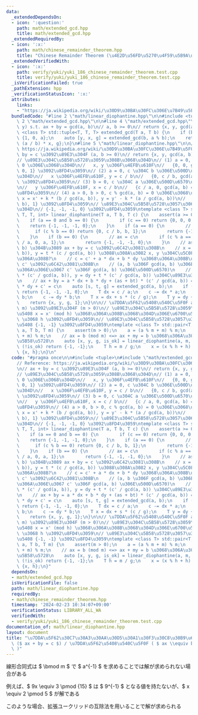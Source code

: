 ```yaml
---
data:
  _extendedDependsOn:
  - icon: ':question:'
    path: math/extended_gcd.hpp
    title: math/extended_gcd.hpp
  _extendedRequiredBy:
  - icon: ':x:'
    path: math/chinese_remainder_theorem.hpp
    title: "Chinese Remainder Theorem (\u4E2D\u56FD\u5270\u4F59\u5B9A\u7406)"
  _extendedVerifiedWith:
  - icon: ':x:'
    path: verify/yuki/yuki_186_chinese_remainder_theorem.test.cpp
    title: verify/yuki/yuki_186_chinese_remainder_theorem.test.cpp
  _isVerificationFailed: true
  _pathExtension: hpp
  _verificationStatusIcon: ':x:'
  attributes:
    links:
    - "https://ja.wikipedia.org/wiki/\u30D9\u30BA\u30FC\u306E\u7B49\u5F0F"
  bundledCode: "#line 2 \"math/linear_diophantine.hpp\"\n\n#include <tuple>\n#line\
    \ 2 \"math/extended_gcd.hpp\"\n\n#line 4 \"math/extended_gcd.hpp\"\n// find (x,\
    \ y) s.t. ax + by = gcd(a, b)\n// a, b >= 0\n// return {x, y, gcd(a, b)}\ntemplate\
    \ <class T> std::tuple<T, T, T> extended_gcd(T a, T b) {\n    if (b == 0) return\
    \ {1, 0, a};\n    auto [y, x, g] = extended_gcd(b, a % b);\n    return {x, y -\
    \ (a / b) * x, g};\n}\n#line 5 \"math/linear_diophantine.hpp\"\n\n// Reference:\
    \ https://ja.wikipedia.org/wiki/\u30D9\u30BA\u30FC\u306E\u7B49\u5F0F\n// ax +\
    \ by = c \u3092\u89E3\u304F (a, b >= 0)\n// return {x, y, gcd(a, b), has_solution}\n\
    // \u89E3\u304C\u5B58\u5728\u3059\u308B\u3068\u304D\n// (1) a = 0, b = 0, c =\
    \ 0 \u306E\u3068\u304D\n//   x, y \u306F\u4EFB\u610F\n//   {0, 0, gcd(a, b) =\
    \ 0, 1} \u3092\u8FD4\u3059\n// (2) a = 0, c \u304C b \u306E\u500D\u6570\u306E\u3068\
    \u304D\n//   x \u306F\u4EFB\u610F, y = c / b\n//   {0, c / b, gcd(a, b) = b, 1}\
    \ \u3092\u8FD4\u3059\n// (3) b = 0, c \u304C a \u306E\u500D\u6570\u306E\u3068\u304D\
    \n//   y \u306F\u4EFB\u610F, x = c / b\n//   {c / a, 0, gcd(a, b) = a, 1} \u3092\
    \u8FD4\u3059\n// (4) a > 0, b > 0, c % gcd(a, b) = 0 \u306E\u3068\u304D\n//  \
    \ x = x' + k * (b / gcd(a, b)), y = y' - k * (a / gcd(a, b))\n//   {x', y', gcd(a,\
    \ b), 1} \u3092\u8FD4\u3059\n// \u89E3\u304C\u5B58\u5728\u3057\u306A\u3044\u3068\
    \u304D\n// {-1, -1, -1, 0} \u3092\u8FD4\u3059\ntemplate <class T> std::tuple<T,\
    \ T, T, int> linear_diophantine(T a, T b, T c) {\n    assert(a >= 0 and b >= 0);\n\
    \    if (a == 0 and b == 0) {\n        if (c == 0) return {0, 0, 0, 1};\n    \
    \    return {-1, -1, -1, 0};\n    }\n    if (a == 0) {\n        // by = c\n  \
    \      if (c % b == 0) return {0, c / b, b, 1};\n        return {-1, -1, -1, 0};\n\
    \    }\n    if (b == 0) {\n        // ax = c\n        if (c % a == 0) return {c\
    \ / a, 0, a, 1};\n        return {-1, -1, -1, 0};\n    }\n    // as + bt = gcd(a,\
    \ b) \u304B\u3089 ax + by = c \u3092\u6C42\u3081\u308B\n    // x = s * (c / gcd(a,\
    \ b)), y = t * (c / gcd(a, b)) \u3088\u308A\u3082 x, y \u304C\u5C0F\u3055\u304F\
    \u306A\u308B?\n    // c = c' + a * dx + b * dy \u3068\u306A\u308B\u3088\u3046\u306B\
    \ c' \u3092\u6C42\u3081\u308B\n    // (a, b \u306F gcd(a, b) \u306E\u500D\u6570\
    \u306A\u306E\u3067 c' \u306F gcd(a, b) \u306E\u500D\u6570)\n    // x = dx + s\
    \ * (c' / gcd(a, b)), y = dy + t * (c' / gcd(a, b)) \u304C\u89E3\u3068\u306A\u308B\
    \n    // ax + by = a * dx + b * dy + (as + bt) * (c' / gcd(a, b)) = a * dx + b\
    \ * dy + c' = c\n    auto [s, t, g] = extended_gcd(a, b);\n    if (c % g != 0)\
    \ return {-1, -1, -1, 0};\n    T dx = c / a;\n    c -= dx * a;\n    T dy = c /\
    \ b;\n    c -= dy * b;\n    T x = dx + s * (c / g);\n    T y = dy + t * (c / g);\n\
    \    return {x, y, g, 1};\n}\n\n// \u7DDA\u5F62\u5408\u540C\u5F0F ax = b (mod\
    \ m) \u3092\u89E3\u304F (m > 0)\n// \u89E3\u304C\u5B58\u5728\u3059\u308B\u5834\
    \u5408 x = x' (mod h) \u3068\u306A\u308B\u3068\u304D\u306E\u6700\u5C0F\u306E x'\
    \ \u3068 h \u3092\u8FD4\u3059\n// \u89E3\u304C\u5B58\u5728\u3057\u306A\u3044\u5834\
    \u5408 {-1, -1} \u3092\u8FD4\u3059\ntemplate <class T> std::pair<T, T> linear_congruence(T\
    \ a, T b, T m) {\n    assert(m > 0);\n    a = (a % m + m) % m;\n    b = (b % m\
    \ + m) % m;\n    // ax = b (mod m) <=> ax + my = b \u3068\u306A\u308B (x, y) \u304C\
    \u5B58\u5728\n    auto [x, y, g, is_ok] = linear_diophantine(a, m, b);\n    if\
    \ (!is_ok) return {-1, -1};\n    T h = m / g;\n    x = (x % h + h) % h;\n    return\
    \ {x, h};\n}\n"
  code: "#pragma once\n\n#include <tuple>\n#include \"math/extended_gcd.hpp\"\n\n\
    // Reference: https://ja.wikipedia.org/wiki/\u30D9\u30BA\u30FC\u306E\u7B49\u5F0F\
    \n// ax + by = c \u3092\u89E3\u304F (a, b >= 0)\n// return {x, y, gcd(a, b), has_solution}\n\
    // \u89E3\u304C\u5B58\u5728\u3059\u308B\u3068\u304D\n// (1) a = 0, b = 0, c =\
    \ 0 \u306E\u3068\u304D\n//   x, y \u306F\u4EFB\u610F\n//   {0, 0, gcd(a, b) =\
    \ 0, 1} \u3092\u8FD4\u3059\n// (2) a = 0, c \u304C b \u306E\u500D\u6570\u306E\u3068\
    \u304D\n//   x \u306F\u4EFB\u610F, y = c / b\n//   {0, c / b, gcd(a, b) = b, 1}\
    \ \u3092\u8FD4\u3059\n// (3) b = 0, c \u304C a \u306E\u500D\u6570\u306E\u3068\u304D\
    \n//   y \u306F\u4EFB\u610F, x = c / b\n//   {c / a, 0, gcd(a, b) = a, 1} \u3092\
    \u8FD4\u3059\n// (4) a > 0, b > 0, c % gcd(a, b) = 0 \u306E\u3068\u304D\n//  \
    \ x = x' + k * (b / gcd(a, b)), y = y' - k * (a / gcd(a, b))\n//   {x', y', gcd(a,\
    \ b), 1} \u3092\u8FD4\u3059\n// \u89E3\u304C\u5B58\u5728\u3057\u306A\u3044\u3068\
    \u304D\n// {-1, -1, -1, 0} \u3092\u8FD4\u3059\ntemplate <class T> std::tuple<T,\
    \ T, T, int> linear_diophantine(T a, T b, T c) {\n    assert(a >= 0 and b >= 0);\n\
    \    if (a == 0 and b == 0) {\n        if (c == 0) return {0, 0, 0, 1};\n    \
    \    return {-1, -1, -1, 0};\n    }\n    if (a == 0) {\n        // by = c\n  \
    \      if (c % b == 0) return {0, c / b, b, 1};\n        return {-1, -1, -1, 0};\n\
    \    }\n    if (b == 0) {\n        // ax = c\n        if (c % a == 0) return {c\
    \ / a, 0, a, 1};\n        return {-1, -1, -1, 0};\n    }\n    // as + bt = gcd(a,\
    \ b) \u304B\u3089 ax + by = c \u3092\u6C42\u3081\u308B\n    // x = s * (c / gcd(a,\
    \ b)), y = t * (c / gcd(a, b)) \u3088\u308A\u3082 x, y \u304C\u5C0F\u3055\u304F\
    \u306A\u308B?\n    // c = c' + a * dx + b * dy \u3068\u306A\u308B\u3088\u3046\u306B\
    \ c' \u3092\u6C42\u3081\u308B\n    // (a, b \u306F gcd(a, b) \u306E\u500D\u6570\
    \u306A\u306E\u3067 c' \u306F gcd(a, b) \u306E\u500D\u6570)\n    // x = dx + s\
    \ * (c' / gcd(a, b)), y = dy + t * (c' / gcd(a, b)) \u304C\u89E3\u3068\u306A\u308B\
    \n    // ax + by = a * dx + b * dy + (as + bt) * (c' / gcd(a, b)) = a * dx + b\
    \ * dy + c' = c\n    auto [s, t, g] = extended_gcd(a, b);\n    if (c % g != 0)\
    \ return {-1, -1, -1, 0};\n    T dx = c / a;\n    c -= dx * a;\n    T dy = c /\
    \ b;\n    c -= dy * b;\n    T x = dx + s * (c / g);\n    T y = dy + t * (c / g);\n\
    \    return {x, y, g, 1};\n}\n\n// \u7DDA\u5F62\u5408\u540C\u5F0F ax = b (mod\
    \ m) \u3092\u89E3\u304F (m > 0)\n// \u89E3\u304C\u5B58\u5728\u3059\u308B\u5834\
    \u5408 x = x' (mod h) \u3068\u306A\u308B\u3068\u304D\u306E\u6700\u5C0F\u306E x'\
    \ \u3068 h \u3092\u8FD4\u3059\n// \u89E3\u304C\u5B58\u5728\u3057\u306A\u3044\u5834\
    \u5408 {-1, -1} \u3092\u8FD4\u3059\ntemplate <class T> std::pair<T, T> linear_congruence(T\
    \ a, T b, T m) {\n    assert(m > 0);\n    a = (a % m + m) % m;\n    b = (b % m\
    \ + m) % m;\n    // ax = b (mod m) <=> ax + my = b \u3068\u306A\u308B (x, y) \u304C\
    \u5B58\u5728\n    auto [x, y, g, is_ok] = linear_diophantine(a, m, b);\n    if\
    \ (!is_ok) return {-1, -1};\n    T h = m / g;\n    x = (x % h + h) % h;\n    return\
    \ {x, h};\n}"
  dependsOn:
  - math/extended_gcd.hpp
  isVerificationFile: false
  path: math/linear_diophantine.hpp
  requiredBy:
  - math/chinese_remainder_theorem.hpp
  timestamp: '2024-02-23 10:34:07+09:00'
  verificationStatus: LIBRARY_ALL_WA
  verifiedWith:
  - verify/yuki/yuki_186_chinese_remainder_theorem.test.cpp
documentation_of: math/linear_diophantine.hpp
layout: document
title: "\u7DDA\u5F62\u30C7\u30A3\u30AA\u30D5\u30A1\u30F3\u30C8\u30B9\u65B9\u7A0B\u5F0F\
  \ ($ ax + by = c $) / \u7DDA\u5F62\u5408\u540C\u5F0F ( $ ax \\equiv b \\pmod m $\
  \ )"
---
```


線形合同式は $ \bmod m $ で $ a^{-1} $ を求めることでは解が求められない場合がある

例えば、$ 9x \equiv 3 \pmod {15} $ は $ 9^{-1} $ となる値を持たないが、$ x \equiv 2 \pmod 5 $ が解である

このような場合、拡張ユークリッドの互除法を用いることで解が求められる
